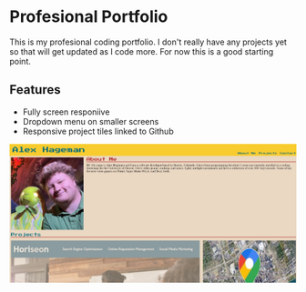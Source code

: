 # Profesional Portfolio
This is my profesional coding portfolio. I don't really have any projects yet so that will get updated as I code more. For now this is a good starting point.
## Features
* Fully screen responiive
* Dropdown menu on smaller screens
* Responsive project tiles linked to Github

![Portfolio Demo](./assets/images/screenshot.jpg)
